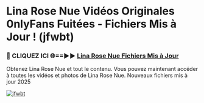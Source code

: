 # Lina Rose Nue Vidéos Originales 0nlyFans Fuitées - Fichiers Mis à Jour ! (jfwbt)

<h3>🔴 CLIQUEZ ICI 🌐==►► <a href="https://tinyurl.com/2pmr4ezf" rel="nofollow">Lina Rose Nue Fichiers Mis à Jour</a></h3>

Obtenez Lina Rose Nue et tout le contenu. Vous pouvez maintenant accéder à toutes les vidéos et photos de Lina Rose Nue. Nouveaux fichiers mis à jour 2025

[![jfwbt](https://i.imgur.com/6SNvagu.gif)](https://tinyurl.com/2pmr4ezf)
